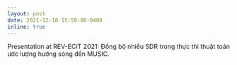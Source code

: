 ```yaml
---
layout: post
date: 2021-12-18 15:59:00-0400
inline: true
---
```


Presentation at REV-ECIT 2021: Đồng bộ nhiều SDR trong thực thi thuật toán ước lượng hướng sóng đến MUSIC.